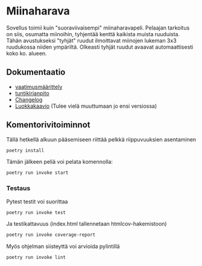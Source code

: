 # Miinaharava
Sovellus toimii kuin "suoraviivaisempi" miinaharavapeli. Pelaajan tarkoitus on siis, osumatta miinoihin, tyhjentää kenttä kaikista muista ruuduista. Tähän avustukseksi "tyhjät" ruudut ilmoittavat miinojen lukeman 3x3 ruudukossa niiden ympäriltä. OIkeasti tyhjät ruudut avaavat automaattisesti koko ko. alueen.
## Dokumentaatio
- [vaatimusmäärittely](https://github.com/Hempppa/ot-harjoitustyo/blob/master/dokumentaatio/vaatimusmaarittely.md)
- [tuntikirjanpito](https://github.com/Hempppa/ot-harjoitustyo/blob/master/dokumentaatio/tuntikirjanpano.md)
- [Changelog](https://github.com/Hempppa/ot-harjoitustyo/blob/master/dokumentaatio/changelog.md)
- [Luokkakaavio](https://github.com/Hempppa/ot-harjoitustyo/blob/master/dokumentaatio/luokkakaavio.md) (Tulee vielä muuttumaan jo ensi versiossa)

## Komentorivitoiminnot
Tällä hetkellä alkuun pääsemiseen riittää pelkkä riippuvuuksien asentaminen
```bash
poetry install
```
Tämän jälkeen peliä voi pelata komennolla:
```bash
poetry run invoke start
```
### Testaus
Pytest testit voi suorittaa
```bash
poetry run invoke test
```

Ja testikattavuus (index.html tallennetaan htmlcov-hakemistoon)
```bash
poetry run invoke coverage-report
```

Myös ohjelman siisteyttä voi arvioida pylintillä
```bash
poetry run invoke lint
```
